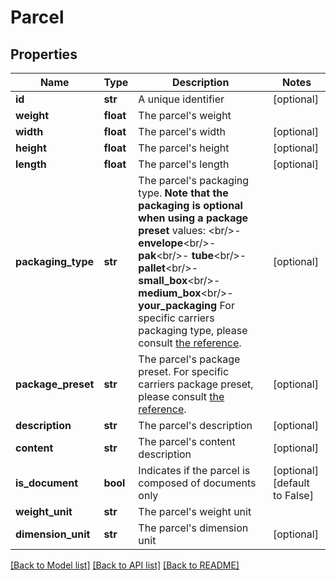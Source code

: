 # Parcel

## Properties
Name | Type | Description | Notes
------------ | ------------- | ------------- | -------------
**id** | **str** | A unique identifier | [optional] 
**weight** | **float** | The parcel&#x27;s weight | 
**width** | **float** | The parcel&#x27;s width | [optional] 
**height** | **float** | The parcel&#x27;s height | [optional] 
**length** | **float** | The parcel&#x27;s length | [optional] 
**packaging_type** | **str** |  The parcel&#x27;s packaging type.  **Note that the packaging is optional when using a package preset**  values: &lt;br/&gt;- **envelope**&lt;br/&gt;- **pak**&lt;br/&gt;- **tube**&lt;br/&gt;- **pallet**&lt;br/&gt;- **small_box**&lt;br/&gt;- **medium_box**&lt;br/&gt;- **your_packaging**  For specific carriers packaging type, please consult [the reference](#operation/references).  | [optional] 
**package_preset** | **str** |  The parcel&#x27;s package preset.  For specific carriers package preset, please consult [the reference](#operation/references).  | [optional] 
**description** | **str** | The parcel&#x27;s description | [optional] 
**content** | **str** | The parcel&#x27;s content description | [optional] 
**is_document** | **bool** | Indicates if the parcel is composed of documents only | [optional] [default to False]
**weight_unit** | **str** | The parcel&#x27;s weight unit | 
**dimension_unit** | **str** | The parcel&#x27;s dimension unit | [optional] 

[[Back to Model list]](../README.md#documentation-for-models) [[Back to API list]](../README.md#documentation-for-api-endpoints) [[Back to README]](../README.md)

